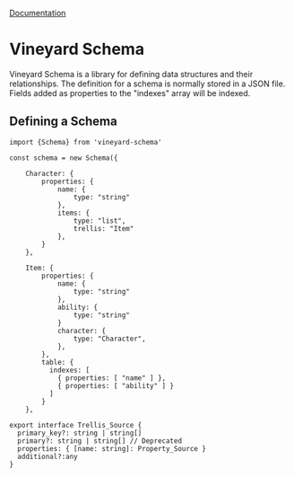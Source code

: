 [Documentation](index.md)

# Vineyard Schema

Vineyard Schema is a library for defining data structures and their relationships.  The definition for a schema is normally stored in a JSON file.  Fields added as properties to the "indexes" array will be indexed.

## Defining a Schema

```
import {Schema} from 'vineyard-schema'

const schema = new Schema({
        
    Character: {
        properties: {
            name: {
                type: "string"
            },
            items: {
                type: "list",
                trellis: "Item"
            },
        }
    },
    
    Item: {
        properties: {
            name: {
                type: "string"
            },
            ability: {
                type: "string"
            }
            character: {
                type: "Character",
            },
        },
        table: {
          indexes: [
            { properties: [ "name" ] },
            { properties: [ "ability" ] }
          ]
        }
    },                
```

```
export interface Trellis_Source {
  primary_key?: string | string[]
  primary?: string | string[] // Deprecated
  properties: { [name: string]: Property_Source }
  additional?:any
}
```